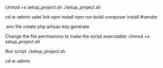 chmod +x setup_project.sh
./setup_project.sh

cd w-admin
valet link
npm install
npm run build
composer install #vendor

.env file create 
php artisan key:generate

Change the file permissions to make the script executable:
    chmod +x setup_project.sh

Run script
    ./setup_project.sh

cd w-admin

